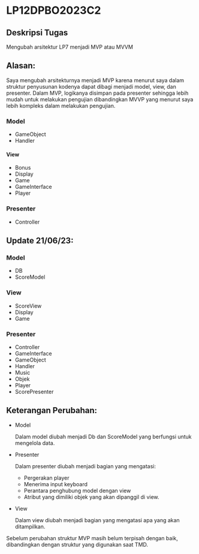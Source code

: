 # LP12DPBO2023C2

## Deskripsi Tugas
Mengubah arsitektur LP7 menjadi MVP atau MVVM

## Alasan:
Saya mengubah arsitekturnya menjadi MVP karena menurut saya dalam struktur penyusunan kodenya dapat dibagi menjadi model, view, dan presenter. Dalam MVP, logikanya disimpan pada presenter sehingga lebih mudah untuk melakukan pengujian dibandingkan MVVP yang menurut saya lebih kompleks dalam melakukan pengujian.

### Model
  - GameObject
  - Handler
#### View
  - Bonus
  - Display
  - Game
  - GameInterface
  - Player
### Presenter
  - Controller

## Update 21/06/23:

### Model
  - DB
  - ScoreModel
### View
  - ScoreView
  - Display
  - Game
### Presenter
  - Controller
  - GameInterface
  - GameObject
  - Handler
  - Music
  - Objek
  - Player
  - ScorePresenter

## Keterangan Perubahan:
- Model

  Dalam model diubah menjadi Db dan ScoreModel yang berfungsi untuk mengelola data.
  
- Presenter

  Dalam presenter diubah menjadi bagian yang mengatasi:
  -  Pergerakan player
  -  Menerima input keyboard
  -  Perantara penghubung model dengan view
  -  Atribut yang dimiliki objek yang akan dipanggil di view.
- View

  Dalam view diubah menjadi bagian yang mengatasi apa yang akan ditampilkan.

Sebelum perubahan struktur MVP masih belum terpisah dengan baik, dibandingkan dengan struktur yang digunakan saat TMD.  
